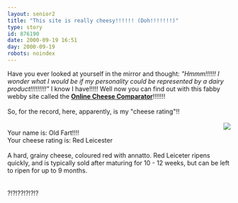 ```yaml
---
layout: senior2
title: "This site is really cheesy!!!!!! (Doh!!!!!!!)"
type: story
id: 876190
date: 2000-09-19 16:51
day: 2000-09-19
robots: noindex
---
```

Have you ever looked at yourself in the mirror and thought: <i>"Hmmm!!!!!! I wonder what I would be if my personality could be represented by a dairy product!!!!!!!!!"</i> I know I have!!!!! Well now you can find out with this fabby webby site called the <a href="http://www.astradyne.co.uk/cheese/"><b>Online Cheese Comparator</b></a>!!!!!!!<br/> <br/>So, for the record, here, apparently, is my "cheese rating"!!<br/> <br/><img align="right" class="picture_frame" src="http://www.astradyne.co.uk/cheese/red_leicester.jpg"/><div class="quote">Your name is: Old Fart!!!! <br/>Your cheese rating is: Red Leicester <br/> <br/>A hard, grainy cheese, coloured red with annatto. Red Leiceter ripens quickly, and is typically sold after maturing for 10 - 12 weeks, but can be left to ripen for up to 9 months.</div> <br/> <br/>?!?!??!?!?!?
